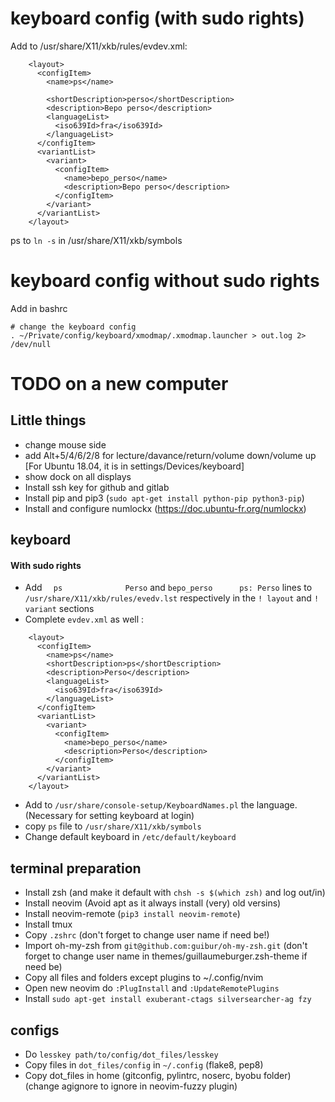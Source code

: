 # keyboard config (with sudo rights)

Add to /usr/share/X11/xkb/rules/evdev.xml:
```
    <layout>
      <configItem>
        <name>ps</name>
        
        <shortDescription>perso</shortDescription>
        <description>Bepo perso</description>
        <languageList>
          <iso639Id>fra</iso639Id>
        </languageList>
      </configItem>
      <variantList>
        <variant>
          <configItem>
            <name>bepo_perso</name>
            <description>Bepo perso</description>
          </configItem>
        </variant>
      </variantList>
    </layout>
```

ps to `ln -s` in /usr/share/X11/xkb/symbols

# keyboard config without sudo rights

Add in bashrc
```
# change the keyboard config
. ~/Private/config/keyboard/xmodmap/.xmodmap.launcher > out.log 2> /dev/null

```

# TODO on a new computer

## Little things
- change mouse side
- add Alt+5/4/6/2/8 for lecture/davance/return/volume down/volume up [For Ubuntu 18.04, it is in settings/Devices/keyboard]
- show dock on all displays
- Install ssh key for github and gitlab
- Install pip and pip3 (`sudo apt-get install python-pip python3-pip`)
- Install and configure numlockx (https://doc.ubuntu-fr.org/numlockx)

## keyboard
#### With sudo rights
- Add `  ps              Perso` and `bepo_perso      ps: Perso` lines to `/usr/share/X11/xkb/rules/evedv.lst` respectively in the `! layout` and `! variant` sections
- Complete `evdev.xml` as well :
```
    <layout>
      <configItem>
        <name>ps</name>
        <shortDescription>ps</shortDescription>
        <description>Perso</description>
        <languageList>
          <iso639Id>fra</iso639Id>
        </languageList>
      </configItem>
      <variantList>
        <variant>
          <configItem>
            <name>bepo_perso</name>
            <description>Perso</description>
          </configItem>
        </variant>
      </variantList>
    </layout>
```
- Add to `/usr/share/console-setup/KeyboardNames.pl` the language. (Necessary for setting keyboard at login)
- copy `ps` file to `/usr/share/X11/xkb/symbols`
- Change default keyboard in `/etc/default/keyboard`

## terminal preparation
- Install zsh (and make it default with `chsh -s $(which zsh)` and log out/in)
- Install neovim (Avoid apt as it always install (very) old versins)
- Install neovim-remote (`pip3 install neovim-remote`)
- Install tmux
- Copy `.zshrc` (don't forget to change user name if need be!)
- Import oh-my-zsh from `git@github.com:guibur/oh-my-zsh.git` (don't forget to change user name in themes/guillaumeburger.zsh-theme if need be)
- Copy all files and folders except plugins to ~/.config/nvim
- Open new neovim do `:PlugInstall` and `:UpdateRemotePlugins`
- Install `sudo apt-get install exuberant-ctags silversearcher-ag fzy`

## configs
- Do `lesskey path/to/config/dot_files/lesskey`
- Copy files in `dot_files/config` in `~/.config` (flake8, pep8)
- Copy dot_files in home (gitconfig, pylintrc, noserc, byobu folder)
(change agignore to ignore in neovim-fuzzy plugin)
